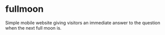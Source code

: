 # fullmoon
Simple mobile website giving visitors an immediate answer to the question when the next full moon is.
